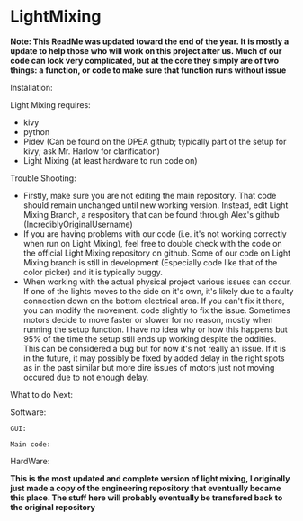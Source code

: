 # LightMixing
**Note: This ReadMe was updated toward the end of the year. It is mostly a update to help those who will work on this project after us. Much of our code can look very complicated, but at the core they simply are of two things: a function, or code to make sure that function runs without issue**

Installation:

Light Mixing requires:
  - kivy
  - python
  - Pidev (Can be found on the DPEA github; typically part of the setup for kivy; ask Mr. Harlow for clarification)
  - Light Mixing (at least hardware to run code on)

Trouble Shooting:

- Firstly, make sure you are not editing the main repository. That code should remain unchanged until new working version. Instead, edit Light Mixing Branch, a respository that can be found through Alex's github (IncrediblyOriginalUsername)
- If you are having problems with our code (i.e. it's not working correctly when run on Light Mixing), feel free to double check with the code on the official Light Mixing repository on github. Some of our code on Light Mixing branch is still in development (Especially code like that of the color picker) and it is typically buggy.
- When working with the actual physical project various issues can occur. If one of the lights moves to the side on it's own,
it's likely due to a faulty connection down on the bottom electrical area. If you can't fix it there, you can modify the movement.
code slightly to fix the issue. Sometimes motors decide to move faster or slower for no reason, mostly when running the setup
function. I have no idea why or how this happens but 95% of the time the setup still ends up working despite the oddities. 
This can be considered a bug but for now it's not really an issue. If it is in the future, it may possibly be fixed by added 
delay in the right spots as in the past similar but more dire issues of motors just not moving occured due to not enough delay. 

What to do Next:

  Software:
  
    GUI:
    
    Main code:
  
  HardWare:
  
**This is the most updated and complete version of light mixing, I originally just made a copy of the engineering
repository that eventually became this place. The stuff here will probably eventually be transfered back
to the original repository**


